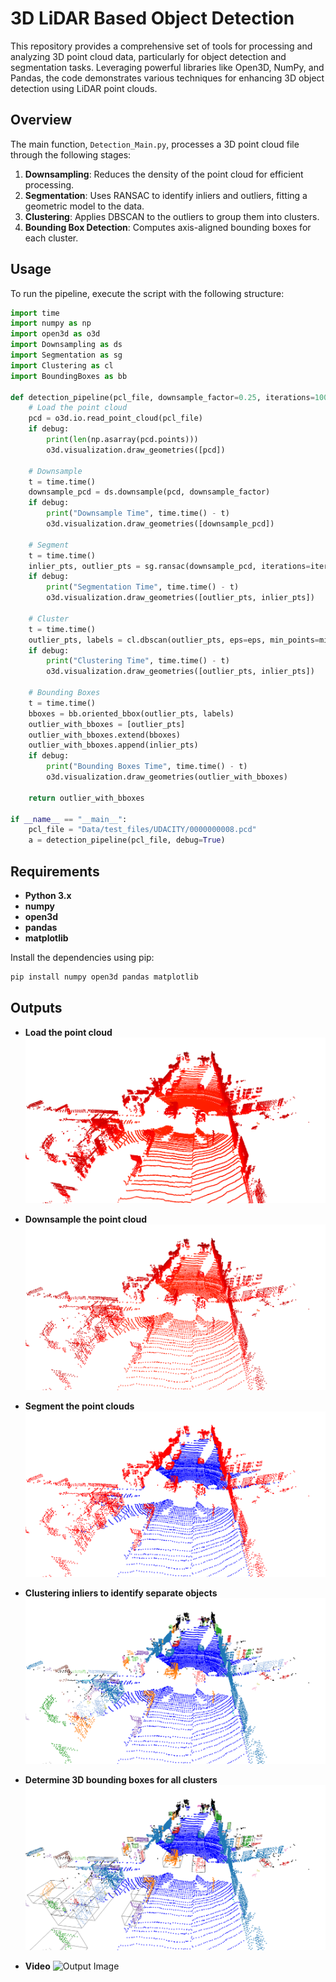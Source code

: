# 3D LiDAR Based Object Detection

This repository provides a comprehensive set of tools for processing and analyzing 3D point cloud data, particularly for object detection and segmentation tasks. Leveraging powerful libraries like Open3D, NumPy, and Pandas, the code demonstrates various techniques for enhancing 3D object detection using LiDAR point clouds.

## Overview

The main function, `Detection_Main.py`, processes a 3D point cloud file through the following stages:

1. **Downsampling**: Reduces the density of the point cloud for efficient processing.
2. **Segmentation**: Uses RANSAC to identify inliers and outliers, fitting a geometric model to the data.
3. **Clustering**: Applies DBSCAN to the outliers to group them into clusters.
4. **Bounding Box Detection**: Computes axis-aligned bounding boxes for each cluster.

## Usage

To run the pipeline, execute the script with the following structure:

```python
import time
import numpy as np
import open3d as o3d
import Downsampling as ds
import Segmentation as sg
import Clustering as cl
import BoundingBoxes as bb

def detection_pipeline(pcl_file, downsample_factor=0.25, iterations=100, tolerance=0.3, eps=0.4, min_points=5, debug=True):
    # Load the point cloud
    pcd = o3d.io.read_point_cloud(pcl_file)
    if debug:
        print(len(np.asarray(pcd.points)))
        o3d.visualization.draw_geometries([pcd])
    
    # Downsample
    t = time.time()
    downsample_pcd = ds.downsample(pcd, downsample_factor)
    if debug:
        print("Downsample Time", time.time() - t)
        o3d.visualization.draw_geometries([downsample_pcd])
    
    # Segment
    t = time.time()
    inlier_pts, outlier_pts = sg.ransac(downsample_pcd, iterations=iterations, tolerance=tolerance)
    if debug:
        print("Segmentation Time", time.time() - t)
        o3d.visualization.draw_geometries([outlier_pts, inlier_pts])
    
    # Cluster
    t = time.time()
    outlier_pts, labels = cl.dbscan(outlier_pts, eps=eps, min_points=min_points, print_progress=False, debug=debug)
    if debug:
        print("Clustering Time", time.time() - t)
        o3d.visualization.draw_geometries([outlier_pts, inlier_pts])
    
    # Bounding Boxes
    t = time.time()
    bboxes = bb.oriented_bbox(outlier_pts, labels)
    outlier_with_bboxes = [outlier_pts]
    outlier_with_bboxes.extend(bboxes)
    outlier_with_bboxes.append(inlier_pts)
    if debug:
        print("Bounding Boxes Time", time.time() - t)
        o3d.visualization.draw_geometries(outlier_with_bboxes)

    return outlier_with_bboxes

if __name__ == "__main__":
    pcl_file = "Data/test_files/UDACITY/0000000008.pcd"
    a = detection_pipeline(pcl_file, debug=True)
```

## Requirements

- **Python 3.x**
- **numpy**
- **open3d**
- **pandas**
- **matplotlib**

Install the dependencies using pip:
```python
pip install numpy open3d pandas matplotlib
```

## Outputs
- **Load the point cloud**
![Output Image](Outputs\0_loaded_pcl.png)

- **Downsample the point cloud**
![Output Image](Outputs\1_downsample_pcl.png)

- **Segment the point clouds**
![Output Image](Outputs\2_segment_pcl.png)

- **Clustering inliers to identify separate objects**
![Output Image](Outputs\3_clustering_pcl.png)

- **Determine 3D bounding boxes for all clusters**
![Output Image](Outputs\4_bbox_pcl.png)

- **Video**
![Output Image](5_visualization.gif)
